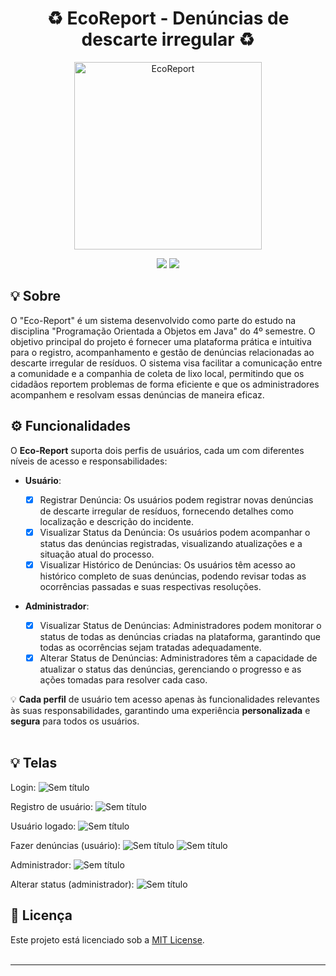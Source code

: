 <h1 align="center">♻️ EcoReport - Denúncias de descarte irregular ♻️</h1>
<p align="center">
    <img src="https://i.imgur.com/TZtDuZ3.jpeg" alt="EcoReport" width="300">
</p>
<p align="center">
   <img src="https://img.shields.io/badge/Status:-Em andamento-yellow"/>
   <img src="https://img.shields.io/badge/Disciplina:-Programação Orientada a Objetos em Java-FE951E"/>
</p>

## 💡 Sobre

O "Eco-Report" é um sistema desenvolvido como parte do estudo na disciplina "Programação Orientada a Objetos em Java" do 4º semestre. O objetivo principal do projeto é fornecer uma plataforma prática e intuitiva para o registro, acompanhamento e gestão de denúncias relacionadas ao descarte irregular de resíduos. O sistema visa facilitar a comunicação entre a comunidade e a companhia de coleta de lixo local, permitindo que os cidadãos reportem problemas de forma eficiente e que os administradores acompanhem e resolvam essas denúncias de maneira eficaz.

## ⚙️ Funcionalidades

O **Eco-Report** suporta dois perfis de usuários, cada um com diferentes níveis de acesso e responsabilidades:

- **Usuário**:

  - [X] Registrar Denúncia: Os usuários podem registrar novas denúncias de descarte irregular de resíduos, fornecendo detalhes como localização e descrição do incidente.
  - [X] Visualizar Status da Denúncia: Os usuários podem acompanhar o status das denúncias registradas, visualizando atualizações e a situação atual do processo.
  - [X] Visualizar Histórico de Denúncias: Os usuários têm acesso ao histórico completo de suas denúncias, podendo revisar todas as ocorrências passadas e suas respectivas resoluções.

- **Administrador**:
  - [X] Visualizar Status de Denúncias: Administradores podem monitorar o status de todas as denúncias criadas na plataforma, garantindo que todas as ocorrências sejam tratadas adequadamente.
  - [X] Alterar Status de Denúncias: Administradores têm a capacidade de atualizar o status das denúncias, gerenciando o progresso e as ações tomadas para resolver cada caso.

💡 **Cada perfil** de usuário tem acesso apenas às funcionalidades relevantes às suas responsabilidades, garantindo uma experiência **personalizada** e **segura** para todos os usuários.
<br>
<br>

## 💡 Telas

Login:
![Sem título](https://github.com/user-attachments/assets/babe1c7b-040e-4b15-81b8-59bfb6a72d6d)

Registro de usuário:
![Sem título](https://github.com/user-attachments/assets/d11c72bd-f698-4435-a5c0-8e8eff68d6cc)

Usuário logado:
![Sem título](https://github.com/user-attachments/assets/a9ee0138-324c-4b8c-aa4b-42fd8abf4065)

Fazer denúncias (usuário):
![Sem título](https://github.com/user-attachments/assets/b36f04f7-e759-4b03-80a9-f84aac5a1c7e)
![Sem título](https://github.com/user-attachments/assets/5bbd1dc8-e714-4884-8e16-08fb4b9b7829)

Administrador:
![Sem título](https://github.com/user-attachments/assets/a1bdc533-2dd2-489e-b10a-6eacb13dcfb9)

Alterar status (administrador):
![Sem título](https://github.com/user-attachments/assets/28144f5c-6b3e-4251-a9c6-062745691195)

## 📝 Licença

Este projeto está licenciado sob a [MIT License](LICENSE).
<br>
<br>

---
